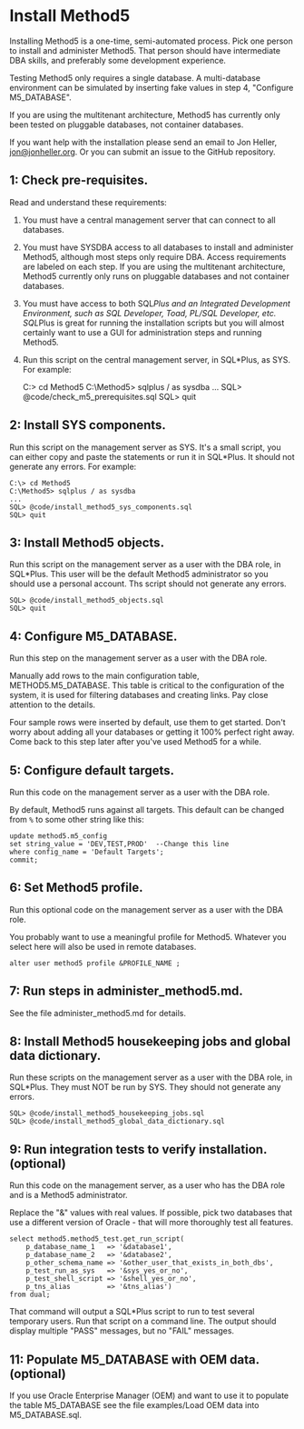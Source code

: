 Install Method5
===============

Installing Method5 is a one-time, semi-automated process.  Pick one person to install and administer Method5.  That person should have intermediate DBA skills, and preferably some development experience.

Testing Method5 only requires a single database.  A multi-database environment can be simulated by inserting fake values in step 4, "Configure M5_DATABASE".

If you are using the multitenant architecture, Method5 has currently only been tested on pluggable databases, not container databases.

If you want help with the installation please send an email to Jon Heller, jon@jonheller.org.  Or you can submit an issue to the GitHub repository.


1: Check pre-requisites.
------------------------

Read and understand these requirements:

1. You must have a central management server that can connect to all databases.

2. You must have SYSDBA access to all databases to install and administer Method5, although most steps only require DBA.  Access requirements are labeled on each step.  If you are using the multitenant architecture, Method5 currently only runs on pluggable databases and not container databases.

3. You must have access to both SQL*Plus and an Integrated Development Environment, such as SQL Developer, Toad, PL/SQL Developer, etc.  SQL*Plus is great for running the installation scripts but you will almost certainly want to use a GUI for administration steps and running Method5.

4. Run this script on the central management server, in SQL*Plus, as SYS.  For example:

	C:\> cd Method5
	C:\Method5> sqlplus / as sysdba
	...
	SQL> @code/check_m5_prerequisites.sql
	SQL> quit


2: Install SYS components.
--------------------------

Run this script on the management server as SYS.  It's a small script, you can either copy and paste the statements or run it in SQL*Plus.  It should not generate any errors.  For example:

	C:\> cd Method5
	C:\Method5> sqlplus / as sysdba
	...
	SQL> @code/install_method5_sys_components.sql
	SQL> quit


3: Install Method5 objects.
---------------------------

Run this script on the management server as a user with the DBA role, in SQL*Plus.  This user will be the default Method5 administrator so you should use a personal account.  Ths script should not generate any errors.

	SQL> @code/install_method5_objects.sql
	SQL> quit


4: Configure M5_DATABASE.
-------------------------

Run this step on the management server as a user with the DBA role.

Manually add rows to the main configuration table, METHOD5.M5_DATABASE.  This table is critical to the configuration of the system, it is used for filtering databases and creating links.  Pay close attention to the details.

Four sample rows were inserted by default, use them to get started.  Don't worry about adding all your databases or getting it 100% perfect right away.  Come back to this step later after you've used Method5 for a while.


5: Configure default targets.
-----------------------------

Run this code on the management server as a user with the DBA role.

By default, Method5 runs against all targets.  This default can be changed from `%` to some other string like this:

	update method5.m5_config
	set string_value = 'DEV,TEST,PROD'  --Change this line
	where config_name = 'Default Targets';
	commit;


6: Set Method5 profile.
-----------------------

Run this optional code on the management server as a user with the DBA role.

You probably want to use a meaningful profile for Method5.  Whatever you select here will also be used in remote databases.

	alter user method5 profile &PROFILE_NAME ;


7: Run steps in administer_method5.md.
--------------------------------------

See the file administer_method5.md for details.


8: Install Method5 housekeeping jobs and global data dictionary.
----------------------------------------------------------------

Run these scripts on the management server as a user with the DBA role, in SQL*Plus.  They must NOT be run by SYS.  They should not generate any errors.

	SQL> @code/install_method5_housekeeping_jobs.sql
	SQL> @code/install_method5_global_data_dictionary.sql


9: Run integration tests to verify installation. (optional)
-----------------------------------------------------------

Run this code on the management server, as a user who has the DBA role and is a Method5 administrator.

Replace the "&" values with real values.  If possible, pick two databases that use a different version of Oracle - that will more thoroughly test all features.

	select method5.method5_test.get_run_script(
		p_database_name_1   => '&database1',
		p_database_name_2   => '&database2',
		p_other_schema_name => '&other_user_that_exists_in_both_dbs',
		p_test_run_as_sys   => '&sys_yes_or_no',
		p_test_shell_script => '&shell_yes_or_no',
		p_tns_alias         => '&tns_alias')
	from dual;

That command will output a SQL*Plus script to run to test several temporary users.  Run that script on a command line.  The output should display multiple "PASS" messages, but no "FAIL" messages.


11: Populate M5_DATABASE with OEM data. (optional)
--------------------------------------------------

If you use Oracle Enterprise Manager (OEM) and want to use it to populate the table M5_DATABASE see the file examples/Load OEM data into M5_DATABASE.sql.
